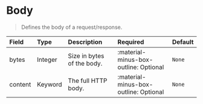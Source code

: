 [comment]: # (AUTOGENERATED MARKDOWN CONTENT)
# Body
> Defines the body of a request/response.

| Field | Type | Description | Required | Default |
| :--- | :--- | :--- | :--- | :--- |
| bytes | Integer | Size in bytes of the body. | :material-minus-box-outline: Optional | `None` |
| content | Keyword | The full HTTP body. | :material-minus-box-outline: Optional | `None` |